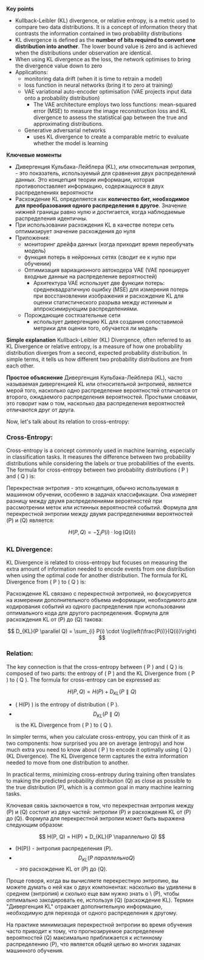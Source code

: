 
**Key points**
- Kullback-Leibler (KL) divergence, or relative entropy, is a metric used to compare two data distributions. It is a concept of information theory that contrasts the information contained in two probability distributions
- KL divergence is defined as the **number of bits required to convert one distribution into another**. The lower bound value is zero and is achieved when the distributions under observation are identical.
- When using KL divergence as the loss, the network optimises to bring the divergence value down to zero
- Applications:
	- monitoring data drift (when it is time to retrain a model)
	- loss function in neural networks (bring it to zero at training)
	- VAE variational auto-encoder optimisation (VAE projects input data onto a probability distribution)
		- The VAE architecture employs two loss functions: mean-squared error (MSE) to measure the image reconstruction loss and KL divergence to assess the statistical gap between the true and approximating distributions.
	- Generative adversarial networks 
		- uses KL divergence to create a comparable metric to evaluate whether the model is learning


**Ключевые моменты**
- Дивергенция Кульбака-Лейблера (KL), или относительная энтропия, - это показатель, используемый для сравнения двух распределений данных. Это концепция теории информации, которая противопоставляет информацию, содержащуюся в двух распределениях вероятности
- Расхождение KL определяется как **количество бит, необходимое для преобразования одного распределения в другое**. Значение нижней границы равно нулю и достигается, когда наблюдаемые распределения идентичны.
- При использовании расхождения KL в качестве потери сеть оптимизирует значение расхождения до нуля
- Приложения:
	- мониторинг дрейфа данных (когда приходит время переобучать модель)
	- функция потерь в нейронных сетях (сводит ее к нулю при обучении)
	- Оптимизация вариационного автокодера VAE (VAE проецирует входные данные на распределение вероятностей)
		- Архитектура VAE использует две функции потерь: среднеквадратичную ошибку (MSE) для измерения потерь при восстановлении изображения и расхождение KL для оценки статистического разрыва между истинным и аппроксимирующим распределениями.
	- Порождающие состязательные сети 
		- использует дивергенцию KL для создания сопоставимой метрики для оценки того, обучается ли модель



**Simple explanation**
Kullback-Leibler (KL) Divergence, often referred to as KL Divergence or relative entropy, is a measure of how one probability distribution diverges from a second, expected probability distribution. In simple terms, it tells us how different two probability distributions are from each other.

**Простое объяснение**
Дивергенция Кульбака-Лейблера (KL), часто называемая дивергенцией KL или относительной энтропией, является мерой того, насколько одно распределение вероятностей отличается от второго, ожидаемого распределения вероятностей. Простыми словами, это говорит нам о том, насколько два распределения вероятностей отличаются друг от друга.

Now, let's talk about its relation to cross-entropy:

### Cross-Entropy:
Cross-entropy is a concept commonly used in machine learning, especially in classification tasks. It measures the difference between two probability distributions while considering the labels or true probabilities of the events. The formula for cross-entropy between two probability distributions \( P \) and \( Q \) is:

Перекрестная энтропия - это концепция, обычно используемая в машинном обучении, особенно в задачах классификации. Она измеряет разницу между двумя распределениями вероятностей при рассмотрении меток или истинных вероятностей событий. Формула для перекрестной энтропии между двумя распределениями вероятностей \(P\) и \(Q\) является:

$$ H(P, Q) = - \sum_{i} P(i) \cdot \log(Q(i)) $$

### KL Divergence:
KL Divergence is related to cross-entropy but focuses on measuring the extra amount of information needed to encode events from one distribution when using the optimal code for another distribution. The formula for KL Divergence from \( P \) to \( Q \) is:

Расхождение KL связано с перекрестной энтропией, но фокусируется на измерении дополнительного объема информации, необходимого для кодирования событий из одного распределения при использовании оптимального кода для другого распределения. Формула для расхождения KL от \(P\) до \(Q\) такова:

$$ D_{KL}(P \parallel Q) = \sum_{i} P(i) \cdot \log\left(\frac{P(i)}{Q(i)}\right) $$

### Relation:
The key connection is that the cross-entropy between \( P \) and \( Q \) is composed of two parts: the entropy of \( P \) and the KL Divergence from \( P \) to \( Q \). The formula for cross-entropy can be expressed as:

$$ H(P, Q) = H(P) + D_{KL}(P \parallel Q) $$

- \( H(P) \) is the entropy of distribution \( P \).
- $$D_{KL}(P \parallel Q) $$ is the KL Divergence from \( P \) to \( Q \).

In simpler terms, when you calculate cross-entropy, you can think of it as two components: how surprised you are on average (entropy) and how much extra you need to know about \( P \) to encode it optimally using \( Q \) (KL Divergence). The KL Divergence term captures the extra information needed to move from one distribution to another.

In practical terms, minimizing cross-entropy during training often translates to making the predicted probability distribution (Q) as close as possible to the true distribution (P), which is a common goal in many machine learning tasks.


Ключевая связь заключается в том, что перекрестная энтропия между \(P\) и \(Q\) состоит из двух частей: энтропии \(P\) и расхождения KL от \(P\) до \(Q\). Формула для перекрестной энтропии может быть выражена следующим образом:

$$ H(P, Q) = H(P) + D_{KL}(P \параллельно Q) $$

- \(H(P)\) - энтропия распределения \(P\).
- $$D_{KL}(P \ параллельно Q) $$ - это расхождение KL от \(P\) до \(Q\).

Проще говоря, когда вы вычисляете перекрестную энтропию, вы можете думать о ней как о двух компонентах: насколько вы удивлены в среднем (энтропия) и сколько еще вам нужно знать о \ (P\), чтобы оптимально закодировать ее, используя \(Q\) (расхождение KL). Термин "Дивергенция KL" отражает дополнительную информацию, необходимую для перехода от одного распределения к другому.

На практике минимизация перекрестной энтропии во время обучения часто приводит к тому, что прогнозируемое распределение вероятностей (Q) максимально приближается к истинному распределению (P), что является общей целью во многих задачах машинного обучения.